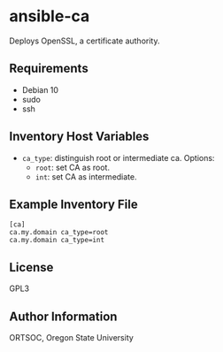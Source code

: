 ansible-ca
=========

Deploys OpenSSL, a certificate authority.

Requirements
------------

- Debian 10
- sudo
- ssh

Inventory Host Variables
---------------

- `ca_type`: distinguish root or intermediate ca. Options:
  - `root`: set CA as root.
  - `int`: set CA as intermediate.

Example Inventory File
------------

```
[ca]
ca.my.domain ca_type=root
ca.my.domain ca_type=int
```

License
-------

GPL3

Author Information
------------------

ORTSOC, Oregon State University
